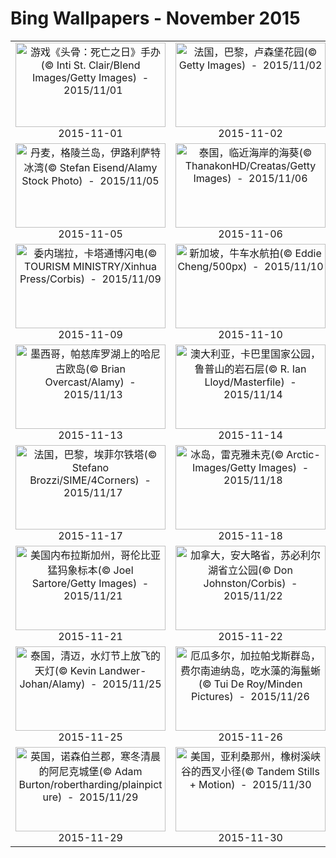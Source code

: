 # Bing Wallpapers - November 2015

| | | | |
|:-------------------------:|:-------------------------:|:-------------------------:|:-------------------------:|
| <a href="https://bing.ee123.net/img/cn/fhd/2015/11/01.jpg" target="_blank"><img src="https://bing.ee123.net/img/cn/fhd/2015/11/01.jpg" width="240" height="135" alt="游戏《头骨：死亡之日》手办(© Inti St. Clair/Blend Images/Getty Images)  -  2015/11/01" title="游戏《头骨：死亡之日》手办(© Inti St. Clair/Blend Images/Getty Images)  -  2015/11/01"></a><br>2015-11-01<br> | <a href="https://bing.ee123.net/img/cn/fhd/2015/11/02.jpg" target="_blank"><img src="https://bing.ee123.net/img/cn/fhd/2015/11/02.jpg" width="240" height="135" alt="法国，巴黎，卢森堡花园(© Getty Images)  -  2015/11/02" title="法国，巴黎，卢森堡花园(© Getty Images)  -  2015/11/02"></a><br>2015-11-02<br> | <a href="https://bing.ee123.net/img/cn/fhd/2015/11/03.jpg" target="_blank"><img src="https://bing.ee123.net/img/cn/fhd/2015/11/03.jpg" width="240" height="135" alt="美国，科罗拉多州，褐湖与褐铃山(© Inge Johnsson/Alamy)  -  2015/11/03" title="美国，科罗拉多州，褐湖与褐铃山(© Inge Johnsson/Alamy)  -  2015/11/03"></a><br>2015-11-03<br> | <a href="https://bing.ee123.net/img/cn/fhd/2015/11/04.jpg" target="_blank"><img src="https://bing.ee123.net/img/cn/fhd/2015/11/04.jpg" width="240" height="135" alt="狩猎中的大灰猫头鹰(© Jan Vermeer/Minden Pictures)  -  2015/11/04" title="狩猎中的大灰猫头鹰(© Jan Vermeer/Minden Pictures)  -  2015/11/04"></a><br>2015-11-04<br> |
| <a href="https://bing.ee123.net/img/cn/fhd/2015/11/05.jpg" target="_blank"><img src="https://bing.ee123.net/img/cn/fhd/2015/11/05.jpg" width="240" height="135" alt="丹麦，格陵兰岛，伊路利萨特冰湾(© Stefan Eisend/Alamy Stock Photo)  -  2015/11/05" title="丹麦，格陵兰岛，伊路利萨特冰湾(© Stefan Eisend/Alamy Stock Photo)  -  2015/11/05"></a><br>2015-11-05<br> | <a href="https://bing.ee123.net/img/cn/fhd/2015/11/06.jpg" target="_blank"><img src="https://bing.ee123.net/img/cn/fhd/2015/11/06.jpg" width="240" height="135" alt="泰国，临近海岸的海葵(© ThanakonHD/Creatas/Getty Images)  -  2015/11/06" title="泰国，临近海岸的海葵(© ThanakonHD/Creatas/Getty Images)  -  2015/11/06"></a><br>2015-11-06<br> | <a href="https://bing.ee123.net/img/cn/fhd/2015/11/07.jpg" target="_blank"><img src="https://bing.ee123.net/img/cn/fhd/2015/11/07.jpg" width="240" height="135" alt="美国，俄勒冈州，哥伦比亚河谷皇冠点(© JPL Designs/Shutterstock)  -  2015/11/07" title="美国，俄勒冈州，哥伦比亚河谷皇冠点(© JPL Designs/Shutterstock)  -  2015/11/07"></a><br>2015-11-07<br> | <a href="https://bing.ee123.net/img/cn/fhd/2015/11/08.jpg" target="_blank"><img src="https://bing.ee123.net/img/cn/fhd/2015/11/08.jpg" width="240" height="135" alt="[今日立冬] 中国，吉林，雾凇与公路(© Zhijun Sun/TAO Images Limited/Alamy Stock Photo)  -  2015/11/08" title="[今日立冬] 中国，吉林，雾凇与公路(© Zhijun Sun/TAO Images Limited/Alamy Stock Photo)  -  2015/11/08"></a><br>2015-11-08<br> |
| <a href="https://bing.ee123.net/img/cn/fhd/2015/11/09.jpg" target="_blank"><img src="https://bing.ee123.net/img/cn/fhd/2015/11/09.jpg" width="240" height="135" alt="委内瑞拉，卡塔通博闪电(© TOURISM MINISTRY/Xinhua Press/Corbis)  -  2015/11/09" title="委内瑞拉，卡塔通博闪电(© TOURISM MINISTRY/Xinhua Press/Corbis)  -  2015/11/09"></a><br>2015-11-09<br> | <a href="https://bing.ee123.net/img/cn/fhd/2015/11/10.jpg" target="_blank"><img src="https://bing.ee123.net/img/cn/fhd/2015/11/10.jpg" width="240" height="135" alt="新加坡，牛车水航拍(© Eddie Cheng/500px)  -  2015/11/10" title="新加坡，牛车水航拍(© Eddie Cheng/500px)  -  2015/11/10"></a><br>2015-11-10<br> | <a href="https://bing.ee123.net/img/cn/fhd/2015/11/11.jpg" target="_blank"><img src="https://bing.ee123.net/img/cn/fhd/2015/11/11.jpg" width="240" height="135" alt="澳大利亚南部，艾尔半岛，挂在斯利福德湾上空的银河(© John White Photos/Moment Open/Getty Images)  -  2015/11/11" title="澳大利亚南部，艾尔半岛，挂在斯利福德湾上空的银河(© John White Photos/Moment Open/Getty Images)  -  2015/11/11"></a><br>2015-11-11<br> | <a href="https://bing.ee123.net/img/cn/fhd/2015/11/12.jpg" target="_blank"><img src="https://bing.ee123.net/img/cn/fhd/2015/11/12.jpg" width="240" height="135" alt="美国，华盛顿州，怀特布拉福斯荒野(© Jon Cornforth/Danita Delimont)  -  2015/11/12" title="美国，华盛顿州，怀特布拉福斯荒野(© Jon Cornforth/Danita Delimont)  -  2015/11/12"></a><br>2015-11-12<br> |
| <a href="https://bing.ee123.net/img/cn/fhd/2015/11/13.jpg" target="_blank"><img src="https://bing.ee123.net/img/cn/fhd/2015/11/13.jpg" width="240" height="135" alt="墨西哥，帕慈库罗湖上的哈尼古欧岛(© Brian Overcast/Alamy)  -  2015/11/13" title="墨西哥，帕慈库罗湖上的哈尼古欧岛(© Brian Overcast/Alamy)  -  2015/11/13"></a><br>2015-11-13<br> | <a href="https://bing.ee123.net/img/cn/fhd/2015/11/14.jpg" target="_blank"><img src="https://bing.ee123.net/img/cn/fhd/2015/11/14.jpg" width="240" height="135" alt="澳大利亚，卡巴里国家公园，鲁普山的岩石层(© R. Ian Lloyd/Masterfile)  -  2015/11/14" title="澳大利亚，卡巴里国家公园，鲁普山的岩石层(© R. Ian Lloyd/Masterfile)  -  2015/11/14"></a><br>2015-11-14<br> | <a href="https://bing.ee123.net/img/cn/fhd/2015/11/15.jpg" target="_blank"><img src="https://bing.ee123.net/img/cn/fhd/2015/11/15.jpg" width="240" height="135" alt="安哥拉和纳米比亚之间的埃普帕瀑布(© Frank Tusch/plainpicture)  -  2015/11/15" title="安哥拉和纳米比亚之间的埃普帕瀑布(© Frank Tusch/plainpicture)  -  2015/11/15"></a><br>2015-11-15<br> | <a href="https://bing.ee123.net/img/cn/fhd/2015/11/16.jpg" target="_blank"><img src="https://bing.ee123.net/img/cn/fhd/2015/11/16.jpg" width="240" height="135" alt="法国，巴黎，埃菲尔铁塔(© Stefano Brozzi/SIME/4Corners)  -  2015/11/16" title="法国，巴黎，埃菲尔铁塔(© Stefano Brozzi/SIME/4Corners)  -  2015/11/16"></a><br>2015-11-16<br> |
| <a href="https://bing.ee123.net/img/cn/fhd/2015/11/17.jpg" target="_blank"><img src="https://bing.ee123.net/img/cn/fhd/2015/11/17.jpg" width="240" height="135" alt="法国，巴黎，埃菲尔铁塔(© Stefano Brozzi/SIME/4Corners)  -  2015/11/17" title="法国，巴黎，埃菲尔铁塔(© Stefano Brozzi/SIME/4Corners)  -  2015/11/17"></a><br>2015-11-17<br> | <a href="https://bing.ee123.net/img/cn/fhd/2015/11/18.jpg" target="_blank"><img src="https://bing.ee123.net/img/cn/fhd/2015/11/18.jpg" width="240" height="135" alt="冰岛，雷克雅未克(© Arctic-Images/Getty Images)  -  2015/11/18" title="冰岛，雷克雅未克(© Arctic-Images/Getty Images)  -  2015/11/18"></a><br>2015-11-18<br> | <a href="https://bing.ee123.net/img/cn/fhd/2015/11/19.jpg" target="_blank"><img src="https://bing.ee123.net/img/cn/fhd/2015/11/19.jpg" width="240" height="135" alt="中国，新疆，喀纳斯国家公园(© zhouyousifang/Getty Images)  -  2015/11/19" title="中国，新疆，喀纳斯国家公园(© zhouyousifang/Getty Images)  -  2015/11/19"></a><br>2015-11-19<br> | <a href="https://bing.ee123.net/img/cn/fhd/2015/11/20.jpg" target="_blank"><img src="https://bing.ee123.net/img/cn/fhd/2015/11/20.jpg" width="240" height="135" alt="瑞典，贝里斯拉根，雄黑琴鸡(© E. Haarberg/Corbis)  -  2015/11/20" title="瑞典，贝里斯拉根，雄黑琴鸡(© E. Haarberg/Corbis)  -  2015/11/20"></a><br>2015-11-20<br> |
| <a href="https://bing.ee123.net/img/cn/fhd/2015/11/21.jpg" target="_blank"><img src="https://bing.ee123.net/img/cn/fhd/2015/11/21.jpg" width="240" height="135" alt="美国内布拉斯加州，哥伦比亚猛犸象标本(© Joel Sartore/Getty Images)  -  2015/11/21" title="美国内布拉斯加州，哥伦比亚猛犸象标本(© Joel Sartore/Getty Images)  -  2015/11/21"></a><br>2015-11-21<br> | <a href="https://bing.ee123.net/img/cn/fhd/2015/11/22.jpg" target="_blank"><img src="https://bing.ee123.net/img/cn/fhd/2015/11/22.jpg" width="240" height="135" alt="加拿大，安大略省，苏必利尔湖省立公园(© Don Johnston/Corbis)  -  2015/11/22" title="加拿大，安大略省，苏必利尔湖省立公园(© Don Johnston/Corbis)  -  2015/11/22"></a><br>2015-11-22<br> | <a href="https://bing.ee123.net/img/cn/fhd/2015/11/23.jpg" target="_blank"><img src="https://bing.ee123.net/img/cn/fhd/2015/11/23.jpg" width="240" height="135" alt="[今日小雪]山西省，五台山，台怀镇，显通寺(© Karl Johaentges/LOOK Die Bildagentur der Fotografen)  -  2015/11/23" title="[今日小雪]山西省，五台山，台怀镇，显通寺(© Karl Johaentges/LOOK Die Bildagentur der Fotografen)  -  2015/11/23"></a><br>2015-11-23<br> | <a href="https://bing.ee123.net/img/cn/fhd/2015/11/24.jpg" target="_blank"><img src="https://bing.ee123.net/img/cn/fhd/2015/11/24.jpg" width="240" height="135" alt="美国，蒙大拿州， 佩克堡水坝的管道(© Margaret Bourke-White/The LIFE Picture Collection/Getty Images)  -  2015/11/24" title="美国，蒙大拿州， 佩克堡水坝的管道(© Margaret Bourke-White/The LIFE Picture Collection/Getty Images)  -  2015/11/24"></a><br>2015-11-24<br> |
| <a href="https://bing.ee123.net/img/cn/fhd/2015/11/25.jpg" target="_blank"><img src="https://bing.ee123.net/img/cn/fhd/2015/11/25.jpg" width="240" height="135" alt="泰国，清迈，水灯节上放飞的天灯(© Kevin Landwer-Johan/Alamy)  -  2015/11/25" title="泰国，清迈，水灯节上放飞的天灯(© Kevin Landwer-Johan/Alamy)  -  2015/11/25"></a><br>2015-11-25<br> | <a href="https://bing.ee123.net/img/cn/fhd/2015/11/26.jpg" target="_blank"><img src="https://bing.ee123.net/img/cn/fhd/2015/11/26.jpg" width="240" height="135" alt="厄瓜多尔，加拉帕戈斯群岛，费尔南迪纳岛，吃水藻的海鬣蜥(© Tui De Roy/Minden Pictures)  -  2015/11/26" title="厄瓜多尔，加拉帕戈斯群岛，费尔南迪纳岛，吃水藻的海鬣蜥(© Tui De Roy/Minden Pictures)  -  2015/11/26"></a><br>2015-11-26<br> | <a href="https://bing.ee123.net/img/cn/fhd/2015/11/27.jpg" target="_blank"><img src="https://bing.ee123.net/img/cn/fhd/2015/11/27.jpg" width="240" height="135" alt="法国，比利牛斯山脉，寒冬时节岩石上的比利牛斯臆羚(© Biosphoto/Superstock)  -  2015/11/27" title="法国，比利牛斯山脉，寒冬时节岩石上的比利牛斯臆羚(© Biosphoto/Superstock)  -  2015/11/27"></a><br>2015-11-27<br> | <a href="https://bing.ee123.net/img/cn/fhd/2015/11/28.jpg" target="_blank"><img src="https://bing.ee123.net/img/cn/fhd/2015/11/28.jpg" width="240" height="135" alt="罗马尼亚，盖拉里，高瓦斯蒂亚高炉(© Grigore Roibu/plainpicture)  -  2015/11/28" title="罗马尼亚，盖拉里，高瓦斯蒂亚高炉(© Grigore Roibu/plainpicture)  -  2015/11/28"></a><br>2015-11-28<br> |
| <a href="https://bing.ee123.net/img/cn/fhd/2015/11/29.jpg" target="_blank"><img src="https://bing.ee123.net/img/cn/fhd/2015/11/29.jpg" width="240" height="135" alt="英国，诺森伯兰郡，寒冬清晨的阿尼克城堡(© Adam Burton/robertharding/plainpicture)  -  2015/11/29" title="英国，诺森伯兰郡，寒冬清晨的阿尼克城堡(© Adam Burton/robertharding/plainpicture)  -  2015/11/29"></a><br>2015-11-29<br> | <a href="https://bing.ee123.net/img/cn/fhd/2015/11/30.jpg" target="_blank"><img src="https://bing.ee123.net/img/cn/fhd/2015/11/30.jpg" width="240" height="135" alt="美国，亚利桑那州，橡树溪峡谷的西叉小径(© Tandem Stills + Motion)  -  2015/11/30" title="美国，亚利桑那州，橡树溪峡谷的西叉小径(© Tandem Stills + Motion)  -  2015/11/30"></a><br>2015-11-30<br> |  |  |
